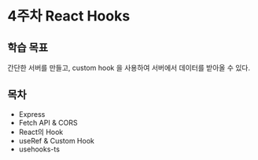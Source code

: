 # 4주차 React Hooks

## 학습 목표

간단한 서버를 만들고, custom hook 을 사용하여 서버에서 데이터를 받아올 수 있다.

## 목차

- Express
- Fetch API & CORS
- React의 Hook
- useRef & Custom Hook
- usehooks-ts
